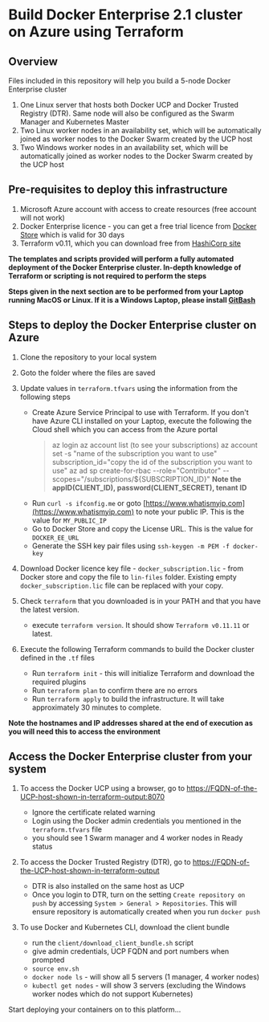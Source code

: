 # Build Docker Enterprise 2.1 cluster on Azure using Terraform


## Overview

Files included in this repository will help you build a 5-node Docker Enterprise cluster
1. One Linux server that hosts both Docker UCP and Docker Trusted Registry (DTR). Same node will also be configured as the Swarm Manager and Kubernetes Master
2. Two Linux worker nodes in an availability set, which will be automatically joined as worker nodes to the Docker Swarm created by the UCP host
3. Two Windows worker nodes in an availability set, which will be automatically joined as worker nodes to the Docker Swarm created by the UCP host

## Pre-requisites to deploy this infrastructure

1. Microsoft Azure account with access to create resources (free account will not work)
2. Docker Enterprise licence - you can get a free trial licence from [Docker Store](https://hub.docker.com/editions/enterprise/docker-ee-trial) which is valid for 30 days
3. Terraform v0.11, which you can download free from [HashiCorp site](https://www.terraform.io/downloads.html)

**The templates and scripts provided will perform a fully automated deployment of the Docker Enterprise cluster. In-depth knowledge of Terraform or scripting is not required to perform the steps**

**Steps given in the next section are to be performed from your Laptop running MacOS or Linux. If it is a Windows Laptop, please install [GitBash](https://gitforwindows.org/)**

## Steps to deploy the Docker Enterprise cluster on Azure

1. Clone the repository to your local system
2. Goto the folder where the files are saved
3. Update values in `terraform.tfvars` using the information from the following steps
   - Create Azure Service Principal to use with Terraform. If you don't have Azure CLI installed on your Laptop, execute the following the Cloud shell which you can access from the Azure portal
        > az login
        > az account list (to see your subscriptions)
        > az account set -s "name of the subscription you want to use"
        > subscription_id="copy the id of the subscription you want to use"
        > az ad sp create-for-rbac --role="Contributor" --scopes="/subscriptions/${SUBSCRIPTION_ID}"
        **Note the appID(CLIENT_ID), password(CLIENT_SECRET), tenant ID**
    - Run `curl -s ifconfig.me` or goto [https://www.whatismyip.com](https://www.whatismyip.com) to note your public IP. This is the value for `MY_PUBLIC_IP`
    - Go to Docker Store and copy the License URL. This is the value for `DOCKER_EE_URL`
    - Generate the SSH key pair files using `ssh-keygen -m PEM -f docker-key`



4. Download Docker licence key file - `docker_subscription.lic` - from Docker store and copy the file to `lin-files` folder. Existing empty `docker_subscription.lic` file can be replaced with your copy.

5. Check `terraform` that you downloaded is in your PATH and that you have the latest version.
    - execute `terraform version`. It should show `Terraform v0.11.11` or latest.
6.  Execute the following Terraform commands to build the Docker cluster defined in the `.tf` files
    - Run `terraform init` - this will initialize Terraform and download the required plugins
    - Run `terraform plan` to confirm there are no errors
    - Run `terraform apply` to build the infrastructure. It will take approximately 30 minutes to complete.


**Note the hostnames and IP addresses shared at the end of execution as you will need this to access the environment**


## Access the Docker Enterprise cluster from your system

1. To access the Docker UCP using a browser, go to [https://FQDN-of-the-UCP-host-shown-in-terraform-output:8070](https://FQDN-of-the-UCP-host-shown-in-terraform-output:8070)
   - Ignore the certificate related warning
   - Login using the Docker admin credentials you mentioned in the `terraform.tfvars` file
   - you should see 1 Swarm manager and 4 worker nodes in Ready status

2. To access the Docker Trusted Registry (DTR), go to [https://FQDN-of-the-UCP-host-shown-in-terraform-output](https://FQDN-of-the-UCP-host-shown-in-terraform-output)
    - DTR is also installed on the same host as UCP
    - Once you login to DTR, turn on the setting `Create repository on push` by accessing `System > General > Repositories`. This will ensure repository is automatically created when you run `docker push`

3. To use Docker and Kubernetes CLI, download the client bundle
    - run the `client/download_client_bundle.sh` script
    - give admin credentials, UCP FQDN and port numbers when prompted
    - `source env.sh`
    - `docker node ls` - will show all 5 servers (1 manager, 4 worker nodes)
    - `kubectl get nodes` - will show 3 servers (excluding the Windows worker nodes which do not support Kubernetes)

Start deploying your containers on to this platform...
